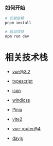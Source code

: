 ### 如何开始

```bash
# 安装依赖
pnpm install

# 启动项目
npm run dev
```

# 相关技术栈

- [vue@3.2](https://v3.cn.vuejs.org/guide/introduction.html)

- [typescript](https://www.tslang.cn/docs/home.html)

- [icon](https://icon-sets.iconify.design/)

- [windicss](https://windicss.org/guide/)

- [Pinia](https://pinia.vuejs.org/introduction.html)

- [vite2](https://vitejs.cn/guide/)

- [vue-router@4](https://next.router.vuejs.org/)

- [dayjs](https://dayjs.gitee.io/zh-CN/)
